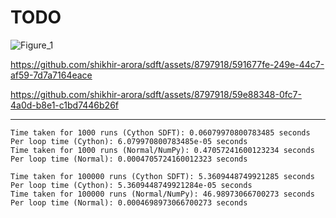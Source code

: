 # TODO


![Figure_1](https://github.com/shikhir-arora/sdft/assets/8797918/ce7b2478-01fa-43af-a802-f9888f3f01e0) 


https://github.com/shikhir-arora/sdft/assets/8797918/591677fe-249e-44c7-af59-7d7a7164eace


https://github.com/shikhir-arora/sdft/assets/8797918/59e88348-0fc7-4a0d-b8e1-c1bd7446b26f


---



```
Time taken for 1000 runs (Cython SDFT): 0.06079970800783485 seconds
Per loop time (Cython): 6.079970800783485e-05 seconds
Time taken for 1000 runs (Normal/NumPy): 0.47057241600123234 seconds
Per loop time (Normal): 0.0004705724160012323 seconds
```

```
Time taken for 100000 runs (Cython SDFT): 5.3609448749921285 seconds
Per loop time (Cython): 5.3609448749921284e-05 seconds
Time taken for 100000 runs (Normal/NumPy): 46.98973066700273 seconds
Per loop time (Normal): 0.0004698973066700273 seconds
```

